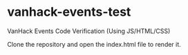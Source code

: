 # vanhack-events-test
VanHack Events Code Verification (Using JS/HTML/CSS)

Clone the repository and open the index.html file to render it.
